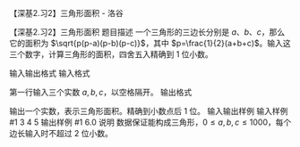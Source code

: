 



【深基2.习2】三角形面积 - 洛谷














【深基2.习2】三角形面积
题目描述
一个三角形的三边长分别是 $a$、$b$、$c$，那么它的面积为 $\sqrt{p(p-a)(p-b)(p-c)}$，其中 $p=\frac{1}{2}(a+b+c)$。输入这三个数字，计算三角形的面积，四舍五入精确到 $1$ 位小数。

输入输出格式
输入格式

第一行输入三个实数 $a,b,c$，以空格隔开。
输出格式

输出一个实数，表示三角形面积。精确到小数点后 $1$ 位。
输入输出样例
输入样例 #1
3 4 5
输出样例 #1
6.0
说明
数据保证能构成三角形，$0\leq a,b,c\leq 1000$，每个边长输入时不超过 $2$ 位小数。






